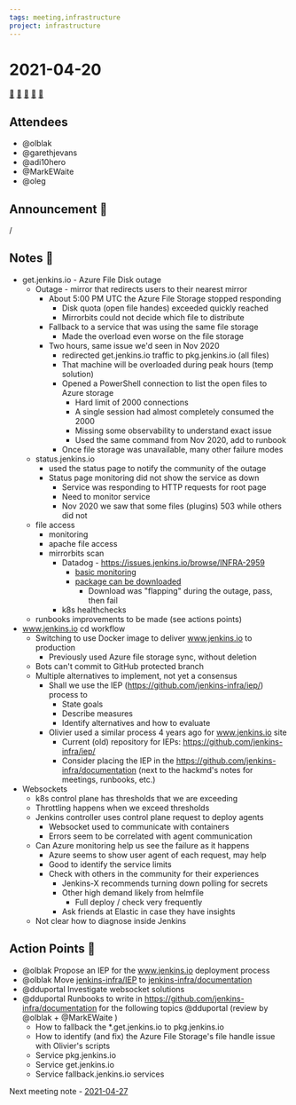 ```yaml
---
tags: meeting,infrastructure
project: infrastructure
---
```


# 2021-04-20

[:movie_camera:](https://zoom.us/j/92454301214?pwd=aEVoUi9EanpaakN3L1ZxRlpDQk5Ddz09)
[:calendar:](https://jenkins.io/event-calendar/)
[:speech_balloon:](https://jenkins.io/chat/#jenkins-infra)
[:email:](https://groups.google.com/g/jenkins-infra)
[:pencil:](https://hackmd.io/G1stHL0nQMqbUo0nwSsPYA)

## Attendees

* @olblak
* @garethjevans
* @adi10hero
* @MarkEWaite
* @oleg

## Announcement :loudspeaker:

/

## Notes :book:

* get.jenkins.io - Azure File Disk outage
  * Outage - mirror that redirects users to their nearest mirror
    * About 5:00 PM UTC the Azure File Storage stopped responding
        * Disk quota (open file handes) exceeded quickly reached
        * Mirrorbits could not decide which file to distribute
    * Fallback to a service that was using the same file storage
        * Made the overload even worse on the file storage
    * Two hours, same issue we'd seen in Nov 2020
        * redirected get.jenkins.io traffic to pkg.jenkins.io (all files)
        * That machine will be overloaded during peak hours (temp solution)
      * Opened a PowerShell connection to list the open files to Azure storage
          * Hard limit of 2000 connections
          * A single session had almost completely consumed the 2000
          * Missing some observability to understand exact issue
          * Used the same command from Nov 2020, add to runbook
      * Once file storage was unavailable, many other failure modes
  * status.jenkins.io
      * used the status page to notify the community of the outage
      * Status page monitoring did not show the service as down
          * Service was responding to HTTP requests for root page
          * Need to monitor service
          * Nov 2020 we saw that some files (plugins) 503 while others did not
  * file access
    * monitoring
    * apache file access
    * mirrorbits scan
      * Datadog - https://issues.jenkins.io/browse/INFRA-2959
        * [basic monitoring](https://p.datadoghq.com/sb/0Igb9a-246463485af45b9c9d2347fd1b20f2a4)
        * [package can be downloaded](https://p.datadoghq.com/sb/0Igb9a-e6849e5e019250ef5aaea3589297fe8b) 
            * Download was "flapping" during the outage, pass, then fail
      * k8s healthchecks
  * runbooks improvements to be made (see actions points)
* www.jenkins.io cd workflow
  * Switching to use Docker image to deliver www.jenkins.io to production
      * Previously used Azure file storage sync, without deletion
  * Bots can't commit to GitHub protected branch
  * Multiple alternatives to implement, not yet a consensus
      * Shall we use the IEP (https://github.com/jenkins-infra/iep/) process to
          * State goals
          * Describe measures
          * Identify alternatives and how to evaluate
      * Olivier used a similar process 4 years ago for www.jenkins.io site
          * Current (old) repository for IEPs: <https://github.com/jenkins-infra/iep/>
          * Consider placing the IEP in the <https://github.com/jenkins-infra/documentation> (next to the hackmd's notes for meetings, runbooks, etc.)
* Websockets
    * k8s control plane has thresholds that we are exceeding
    * Throttling happens when we exceed thresholds
    * Jenkins controller uses control plane request to deploy agents
        * Websocket used to communicate with containers
        * Errors seem to be correlated with agent communication
    * Can Azure monitoring help us see the failure as it happens
        * Azure seems to show user agent of each request, may help
        * Good to identify the service limits
        * Check with others in the community for their experiences
            * Jenkins-X recommends turning down polling for secrets
            * Other high demand likely from helmfile
                * Full deploy / check very frequently
            * Ask friends at Elastic in case they have insights
    * Not clear how to diagnose inside Jenkins



## Action Points :muscle:

* @olblak Propose an IEP for the www.jenkins.io deployment process
* @olblak Move [jenkins-infra/IEP](https://github.com/jenkins-infra/IEP) to [jenkins-infra/documentation](https://github.com/jenkins-infra/documentation)
* @dduportal Investigate websocket solutions
* @dduportal Runbooks to write in https://github.com/jenkins-infra/documentation for the following topics @dduportal (review by @olblak + @MarkEWaite )
    *  How to fallback the *.get.jenkins.io to pkg.jenkins.io
    *  How to identify (and fix) the Azure File Storage's file handle issue with Olivier's scripts
    *  Service pkg.jenkins.io
    *  Service get.jenkins.io 
    *  Service fallback.jenkins.io services
          
Next meeting note - [2021-04-27](https://hackmd.io/83wfjqaDS1mDQNIoUk-eig) 
